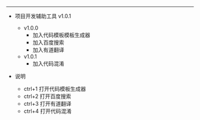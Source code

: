 ------------------------------------------------------------------------------------------------------------------

- 项目开发辅助工具 v1.0.1
    - v1.0.0
        - 加入代码模板模板生成器
        - 加入百度搜索
        - 加入有道翻译
    - v1.0.1
        - 加入代码混淆

- 说明
    - ctrl+1 打开代码模板生成器
    - ctrl+2 打开百度搜索
    - ctrl+3 打开有道翻译
    - ctrl+4 打开代码混淆


